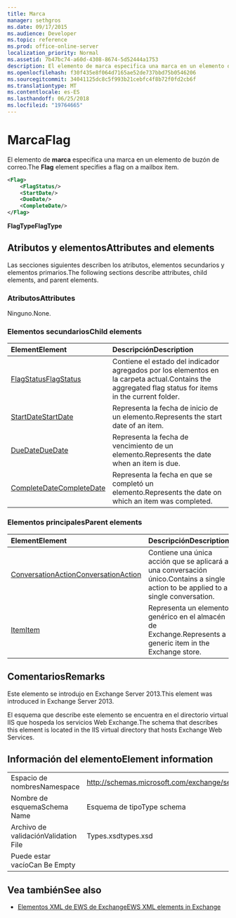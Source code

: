 ```yaml
---
title: Marca
manager: sethgros
ms.date: 09/17/2015
ms.audience: Developer
ms.topic: reference
ms.prod: office-online-server
localization_priority: Normal
ms.assetid: 7b47bc74-a60d-4308-8674-5d52444a1753
description: El elemento de marca especifica una marca en un elemento de buzón de correo.
ms.openlocfilehash: f30f435e8f064d7165ae52de737bbd75b0546206
ms.sourcegitcommit: 34041125dc8c5f993b21cebfc4f8b72f0fd2cb6f
ms.translationtype: MT
ms.contentlocale: es-ES
ms.lasthandoff: 06/25/2018
ms.locfileid: "19764665"
---
```

# <a name="flag"></a><span data-ttu-id="d058f-103">Marca</span><span class="sxs-lookup"><span data-stu-id="d058f-103">Flag</span></span>

<span data-ttu-id="d058f-104">El elemento de **marca** especifica una marca en un elemento de buzón de correo.</span><span class="sxs-lookup"><span data-stu-id="d058f-104">The **Flag** element specifies a flag on a mailbox item.</span></span> 
  
```XML
<Flag>
    <FlagStatus/>
    <StartDate/>
    <DueDate/>
    <CompleteDate/>
</Flag>
```

 <span data-ttu-id="d058f-105">**FlagType**</span><span class="sxs-lookup"><span data-stu-id="d058f-105">**FlagType**</span></span>
## <a name="attributes-and-elements"></a><span data-ttu-id="d058f-106">Atributos y elementos</span><span class="sxs-lookup"><span data-stu-id="d058f-106">Attributes and elements</span></span>

<span data-ttu-id="d058f-107">Las secciones siguientes describen los atributos, elementos secundarios y elementos primarios.</span><span class="sxs-lookup"><span data-stu-id="d058f-107">The following sections describe attributes, child elements, and parent elements.</span></span>
  
### <a name="attributes"></a><span data-ttu-id="d058f-108">Atributos</span><span class="sxs-lookup"><span data-stu-id="d058f-108">Attributes</span></span>

<span data-ttu-id="d058f-109">Ninguno.</span><span class="sxs-lookup"><span data-stu-id="d058f-109">None.</span></span>
  
### <a name="child-elements"></a><span data-ttu-id="d058f-110">Elementos secundarios</span><span class="sxs-lookup"><span data-stu-id="d058f-110">Child elements</span></span>

|<span data-ttu-id="d058f-111">**Element**</span><span class="sxs-lookup"><span data-stu-id="d058f-111">**Element**</span></span>|<span data-ttu-id="d058f-112">**Descripción**</span><span class="sxs-lookup"><span data-stu-id="d058f-112">**Description**</span></span>|
|:-----|:-----|
|[<span data-ttu-id="d058f-113">FlagStatus</span><span class="sxs-lookup"><span data-stu-id="d058f-113">FlagStatus</span></span>](flagstatus.md) <br/> |<span data-ttu-id="d058f-114">Contiene el estado del indicador agregados por los elementos en la carpeta actual.</span><span class="sxs-lookup"><span data-stu-id="d058f-114">Contains the aggregated flag status for items in the current folder.</span></span>  <br/> |
|[<span data-ttu-id="d058f-115">StartDate</span><span class="sxs-lookup"><span data-stu-id="d058f-115">StartDate</span></span>](startdate.md) <br/> |<span data-ttu-id="d058f-116">Representa la fecha de inicio de un elemento.</span><span class="sxs-lookup"><span data-stu-id="d058f-116">Represents the start date of an item.</span></span>  <br/> |
|[<span data-ttu-id="d058f-117">DueDate</span><span class="sxs-lookup"><span data-stu-id="d058f-117">DueDate</span></span>](duedate.md) <br/> |<span data-ttu-id="d058f-118">Representa la fecha de vencimiento de un elemento.</span><span class="sxs-lookup"><span data-stu-id="d058f-118">Represents the date when an item is due.</span></span>  <br/> |
|[<span data-ttu-id="d058f-119">CompleteDate</span><span class="sxs-lookup"><span data-stu-id="d058f-119">CompleteDate</span></span>](completedate.md) <br/> |<span data-ttu-id="d058f-120">Representa la fecha en que se completó un elemento.</span><span class="sxs-lookup"><span data-stu-id="d058f-120">Represents the date on which an item was completed.</span></span>  <br/> |
   
### <a name="parent-elements"></a><span data-ttu-id="d058f-121">Elementos principales</span><span class="sxs-lookup"><span data-stu-id="d058f-121">Parent elements</span></span>

|<span data-ttu-id="d058f-122">**Element**</span><span class="sxs-lookup"><span data-stu-id="d058f-122">**Element**</span></span>|<span data-ttu-id="d058f-123">**Descripción**</span><span class="sxs-lookup"><span data-stu-id="d058f-123">**Description**</span></span>|
|:-----|:-----|
|[<span data-ttu-id="d058f-124">ConversationAction</span><span class="sxs-lookup"><span data-stu-id="d058f-124">ConversationAction</span></span>](conversationaction.md) <br/> |<span data-ttu-id="d058f-125">Contiene una única acción que se aplicará a una conversación único.</span><span class="sxs-lookup"><span data-stu-id="d058f-125">Contains a single action to be applied to a single conversation.</span></span>  <br/> |
|[<span data-ttu-id="d058f-126">Item</span><span class="sxs-lookup"><span data-stu-id="d058f-126">Item</span></span>](item.md) <br/> |<span data-ttu-id="d058f-127">Representa un elemento genérico en el almacén de Exchange.</span><span class="sxs-lookup"><span data-stu-id="d058f-127">Represents a generic item in the Exchange store.</span></span>  <br/> |
   
## <a name="remarks"></a><span data-ttu-id="d058f-128">Comentarios</span><span class="sxs-lookup"><span data-stu-id="d058f-128">Remarks</span></span>

<span data-ttu-id="d058f-129">Este elemento se introdujo en Exchange Server 2013.</span><span class="sxs-lookup"><span data-stu-id="d058f-129">This element was introduced in Exchange Server 2013.</span></span>
  
<span data-ttu-id="d058f-130">El esquema que describe este elemento se encuentra en el directorio virtual IIS que hospeda los servicios Web Exchange.</span><span class="sxs-lookup"><span data-stu-id="d058f-130">The schema that describes this element is located in the IIS virtual directory that hosts Exchange Web Services.</span></span>
  
## <a name="element-information"></a><span data-ttu-id="d058f-131">Información del elemento</span><span class="sxs-lookup"><span data-stu-id="d058f-131">Element information</span></span>

|||
|:-----|:-----|
|<span data-ttu-id="d058f-132">Espacio de nombres</span><span class="sxs-lookup"><span data-stu-id="d058f-132">Namespace</span></span>  <br/> |http://schemas.microsoft.com/exchange/services/2006/types  <br/> |
|<span data-ttu-id="d058f-133">Nombre de esquema</span><span class="sxs-lookup"><span data-stu-id="d058f-133">Schema Name</span></span>  <br/> |<span data-ttu-id="d058f-134">Esquema de tipo</span><span class="sxs-lookup"><span data-stu-id="d058f-134">Type schema</span></span>  <br/> |
|<span data-ttu-id="d058f-135">Archivo de validación</span><span class="sxs-lookup"><span data-stu-id="d058f-135">Validation File</span></span>  <br/> |<span data-ttu-id="d058f-136">Types.xsd</span><span class="sxs-lookup"><span data-stu-id="d058f-136">types.xsd</span></span>  <br/> |
|<span data-ttu-id="d058f-137">Puede estar vacío</span><span class="sxs-lookup"><span data-stu-id="d058f-137">Can Be Empty</span></span>  <br/> ||
   
## <a name="see-also"></a><span data-ttu-id="d058f-138">Vea también</span><span class="sxs-lookup"><span data-stu-id="d058f-138">See also</span></span>



- [<span data-ttu-id="d058f-139">Elementos XML de EWS de Exchange</span><span class="sxs-lookup"><span data-stu-id="d058f-139">EWS XML elements in Exchange</span></span>](ews-xml-elements-in-exchange.md)

